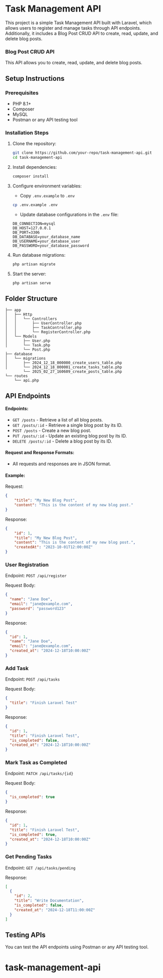# Task Management API

This project is a simple Task Management API built with Laravel, which allows users to register and manage tasks through API endpoints. Additionally, it includes a Blog Post CRUD API to create, read, update, and delete blog posts.

### Blog Post CRUD API
This API allows you to create, read, update, and delete blog posts.

## Setup Instructions

### Prerequisites
- PHP 8.1+
- Composer
- MySQL
- Postman or any API testing tool

### Installation Steps
1. Clone the repository:
   ```bash
   git clone https://github.com/your-repo/task-management-api.git
   cd task-management-api
   ```

2. Install dependencies:
   ```bash
   composer install
   ```

3. Configure environment variables:
   - Copy `.env.example` to `.env`
   ```bash
   cp .env.example .env
   ```
   - Update database configurations in the `.env` file:
   ```env
   DB_CONNECTION=mysql
   DB_HOST=127.0.0.1
   DB_PORT=3306
   DB_DATABASE=your_database_name
   DB_USERNAME=your_database_user
   DB_PASSWORD=your_database_password
   ```

4. Run database migrations:
   ```bash
   php artisan migrate
   ```

5. Start the server:
   ```bash
   php artisan serve
   ```

## Folder Structure

```
├── app
│   ├── Http
│   │   └── Controllers
│   │       ├── UserController.php
│   │       ├── TaskController.php
│   │       └── RegisterController.php
│   └── Models
│       ├── User.php
│       └── Task.php
        └── Post.php
├── database
│   └── migrations
│       ├── 2024_12_18_000000_create_users_table.php
│       └── 2024_12_18_000001_create_tasks_table.php
        └── 2025_02_27_160609_create_posts_table.php
└── routes
    └── api.php
```

## API Endpoints

#### Endpoints:
- `GET /posts` - Retrieve a list of all blog posts.
- `GET /posts/:id` - Retrieve a single blog post by its ID.
- `POST /posts` - Create a new blog post.
- `PUT /posts/:id` - Update an existing blog post by its ID.
- `DELETE /posts/:id` - Delete a blog post by its ID.

#### Request and Response Formats:
- All requests and responses are in JSON format.

#### Example:
Request:
```json
{
    "title": "My New Blog Post",
    "content": "This is the content of my new blog post."
}
```

Response:
```json
{
    "id": 1,
    "title": "My New Blog Post",
    "content": "This is the content of my new blog post.",
    "createdAt": "2023-10-01T12:00:00Z"
}
```
### User Registration
Endpoint: `POST /api/register`

Request Body:
```json
{
  "name": "Jane Doe",
  "email": "jane@example.com",
  "password": "password123"
}
```

Response:
```json
{
  "id": 1,
  "name": "Jane Doe",
  "email": "jane@example.com",
  "created_at": "2024-12-18T10:00:00Z"
}
```

### Add Task
Endpoint: `POST /api/tasks`

Request Body:
```json
{
  "title": "Finish Laravel Test"
}
```

Response:
```json
{
  "id": 1,
  "title": "Finish Laravel Test",
  "is_completed": false,
  "created_at": "2024-12-18T10:00:00Z"
}
```

### Mark Task as Completed
Endpoint: `PATCH /api/tasks/{id}`

Request Body:
```json
{
  "is_completed": true
}
```

Response:
```json
{
  "id": 1,
  "title": "Finish Laravel Test",
  "is_completed": true,
  "created_at": "2024-12-18T10:00:00Z"
}
```

### Get Pending Tasks
Endpoint: `GET /api/tasks/pending`

Response:
```json
[
  {
    "id": 2,
    "title": "Write Documentation",
    "is_completed": false,
    "created_at": "2024-12-18T11:00:00Z"
  }
]
```
  
## Testing APIs
You can test the API endpoints using Postman or any API testing tool.


# task-management-api
